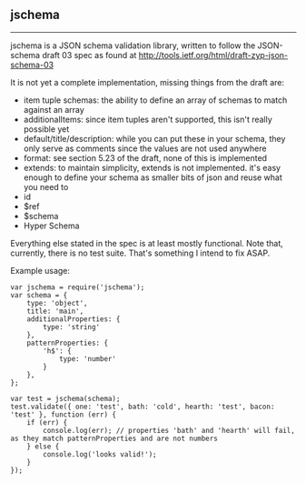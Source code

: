 ## jschema

---
jschema is a JSON schema validation library, written to follow the JSON-schema draft 03 spec as found at http://tools.ietf.org/html/draft-zyp-json-schema-03

It is not yet a complete implementation, missing things from the draft are:

* item tuple schemas: the ability to define an array of schemas to match against an array
* additionalItems: since item tuples aren't supported, this isn't really possible yet
* default/title/description: while you can put these in your schema, they only serve as comments since the values are not used anywhere
* format: see section 5.23 of the draft, none of this is implemented
* extends: to maintain simplicity, extends is not implemented. it's easy enough to define your schema as smaller bits of json and reuse what you need to
* id
* $ref
* $schema
* Hyper Schema

Everything else stated in the spec is at least mostly functional. Note that, currently, there is no test suite. That's something I intend to fix ASAP.

Example usage:

    var jschema = require('jschema');
    var schema = {
        type: 'object',
        title: 'main',
        additionalProperties: {
            type: 'string'
        },
        patternProperties: {
            'h$': {
                type: 'number'
            }
        },
    };

    var test = jschema(schema);
    test.validate({ one: 'test', bath: 'cold', hearth: 'test', bacon: 'test' }, function (err) {
        if (err) {
            console.log(err); // properties 'bath' and 'hearth' will fail, as they match patternProperties and are not numbers
        } else {
            console.log('looks valid!');
        }
    });
